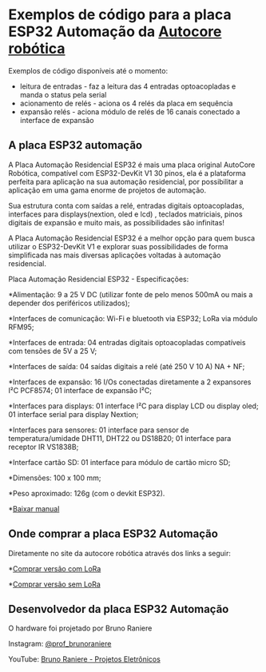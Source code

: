 # Exemplos de código para a placa ESP32 Automação da [Autocore robótica](https://www.autocorerobotica.com.br/)

Exemplos de código disponíveis até o momento:
* leitura de entradas - faz a leitura das 4 entradas optoacopladas e manda o status pela serial
* acionamento de relés - aciona os 4 relés da placa em sequência
* expansão relés - aciona módulo de relés de 16 canais conectado a interface de expansão

## A placa ESP32 automação

A Placa Automação Residencial ESP32 é mais uma placa original AutoCore Robótica, compatível com ESP32-DevKit V1 30 pinos, ela é a plataforma perfeita para aplicação na sua automação residencial, por possibilitar a aplicação em uma gama enorme de projetos de automação.

Sua estrutura conta com saídas a relé, entradas digitais optoacopladas, interfaces para displays(nextion, oled e lcd) , teclados matriciais, pinos digitais de expansão e muito mais, as possibilidades são infinitas!

A Placa Automação Residencial ESP32 é a melhor opção para quem busca utilizar o ESP32-DevKit V1 e explorar suas possibilidades de forma simplificada nas mais diversas aplicações voltadas à automação residencial.

Placa Automação Residencial ESP32 - Especificações:

*Alimentação: 9 a 25 V DC (utilizar fonte de pelo menos 500mA ou mais a depender dos periféricos utilizados);

*Interfaces de comunicação:  Wi-Fi e bluetooth via ESP32; LoRa via módulo RFM95;

*Interfaces de entrada: 04 entradas digitais optoacopladas compatíveis com tensões de 5V a 25 V;

*Interfaces de saída: 04 saídas digitais a relé (até 250 V 10 A) NA + NF;

*Interfaces de expansão:   16 I/Os conectadas diretamente a 2 expansores I²C PCF8574; 01 interface de expansão I²C;

*Interfaces para displays:   01 interface I²C para display LCD ou display oled; 01 interface serial para display Nextion;

*Interfaces para sensores: 01 interface para sensor de temperatura/umidade DHT11, DHT22 ou DS18B20; 01 interface para receptor IR VS1838B;

*Interface cartão SD: 01 interface para módulo de cartão micro SD;

*Dimensões: 100 x 100 mm;

*Peso aproximado: 126g (com o devkit ESP32).

*[Baixar manual](https://cdn.awsli.com.br/78/78150/arquivos/manual%20ESP32%20Automacao.pdf)

## Onde comprar a placa ESP32 Automação
Diretamente no site da autocore robótica através dos links a seguir:

*[Comprar versão com LoRa](https://www.autocorerobotica.com.br/placa-automacao-residencial-esp32-com-lora)

*[Comprar versão sem LoRa](https://www.autocorerobotica.com.br/placa-automacao-residencial-esp32-sem-lora)

## Desenvolvedor da placa ESP32 Automação
O hardware foi projetado por Bruno Raniere

Instagram: [@prof_brunoraniere](https://www.instagram.com/prof_brunoraniere/)

YouTube: [Bruno Raniere - Projetos Eletrônicos](https://www.youtube.com/c/BrunoRaniereProjetosEletronicos)
